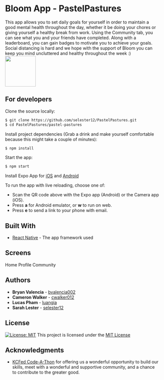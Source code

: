 # Bloom App - PastelPastures
This app allows you to set daily goals for yourself in order to maintain a good mental health throughout the day, whether it be doing your chores or giving yourself a healthy break from work. Using the Community tab, you can see what you and your friends have completed. Along with a leaderboard, you can gain badges to motivate you to achieve your goals. Social distancing is hard and we hope with the support of Bloom you can keep you mind uncluttered and healthy throughout the week :)
<img src="https://github.com/selester12/PastelPastures/blob/main/pastel-pastures/assets/images/splash.png" width="100" height="100">

## For developers

Clone the source locally:

```sh
$ git clone https://github.com/selester12/PastelPastures.git
$ cd PastelPastures/pastel-pastures
```

Install project dependencies (Grab a drink and make yourself comfortable because this might take a couple of minutes):

```sh
$ npm install
```
Start the app:

```sh
$ npm start
```

Install Expo App for [iOS](https://apps.apple.com/us/app/expo-client/id982107779) and [Android](https://play.google.com/store/apps/details?id=host.exp.exponent) 

To run the app with live reloading, choose one of:
* Scan the QR code above with the Expo app (Android) or the Camera app (iOS).
* Press **a** for Android emulator, or **w** to run on web.
* Press **e** to send a link to your phone with email.

## Built With

* [React Native](https://reactnative.dev/) - The app framework used

## Screens
Home
Profile
Community


## Authors

* **Bryan Valencia** - [bvalencia002](https://github.com/bvalencia002)
* **Cameron Walker** - [cwalker012](https://github.com/cwalker012)
* **Lucas Pham** - [luangia](https://github.com/luangia)
* **Sarah Lester** - [selester12](https://github.com/selester12)


## License

[![License: MIT](https://img.shields.io/badge/License-MIT-yellow.svg)](https://opensource.org/licenses/MIT) This project is licensed under the [MIT License](https://opensource.org/licenses/MIT)

## Acknowledgments
* [KCFed Code-A-Thon](http://codeathon.kcfed.org) for offering us a wonderful opportunity to build our skills, meet with a wonderful and supportive community, and a chance to contribute to the greater good.
